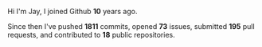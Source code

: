 Hi I'm Jay, I joined Github **10** years ago.

Since then I've pushed **1811** commits, opened **73** issues, submitted **195** pull requests, and contributed to **18** public repositories.
